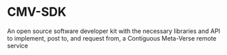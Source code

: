 # CMV-SDK
An open source software developer kit with the necessary libraries and API to implement, post to, and request from, a Contiguous Meta-Verse remote service
